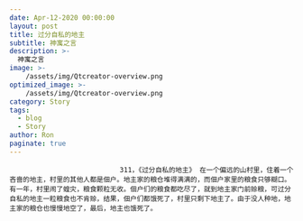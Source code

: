 ```yaml
---
date: Apr-12-2020 00:00:00
layout: post
title: 过分自私的地主
subtitle: 神寓之言
description: >-
  神寓之言
image: >-
    /assets/img/Qtcreator-overview.png
optimized_image: >-
    /assets/img/Qtcreator-overview.png
category: Story
tags:
  - blog
  - Story
author: Ron
paginate: true
---
```


							　　311，《过分自私的地主》 在一个偏远的山村里，住着一个吝啬的地主，村里的其他人都是佃户。地主家的粮仓堆得满满的，而佃户家里的粮食只够糊口。有一年，村里闹了蝗灾，粮食颗粒无收。佃户们的粮食都吃尽了，就到地主家门前赊粮，可过分自私的地主一粒粮食也不肯赊，结果，佃户们都饿死了，村里只剩下地主了。由于没人种地，地主家的粮仓也慢慢地空了，最后，地主也饿死了。
							
							
						